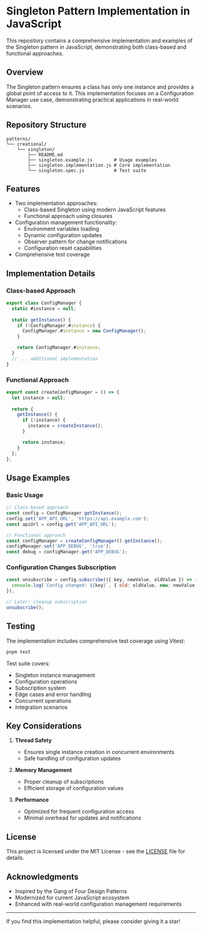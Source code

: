 # Singleton Pattern Implementation in JavaScript

This repository contains a comprehensive implementation and examples of the Singleton pattern in JavaScript, demonstrating both class-based and functional approaches.

## Overview

The Singleton pattern ensures a class has only one instance and provides a global point of access to it. This implementation focuses on a Configuration Manager use case, demonstrating practical applications in real-world scenarios.

## Repository Structure

```
patterns/
└── creational/
    └── singleton/
        ├── README.md
        ├── singleton.example.js        # Usage examples
        ├── singleton.implementation.js # Core implementation
        └── singleton.spec.js           # Test suite
```

## Features

- Two implementation approaches:
    - Class-based Singleton using modern JavaScript features
    - Functional approach using closures
- Configuration management functionality:
    - Environment variables loading
    - Dynamic configuration updates
    - Observer pattern for change notifications
    - Configuration reset capabilities
- Comprehensive test coverage

## Implementation Details

### Class-based Approach

```javascript
export class ConfigManager {
  static #instance = null;
  
  static getInstance() {
    if (!ConfigManager.#instance) {
      ConfigManager.#instance = new ConfigManager();
    }

    return ConfigManager.#instance;
  }
  // ... additional implementation
}
```

### Functional Approach

```javascript
export const createConfigManager = () => {
  let instance = null;
  
  return {
    getInstance() {
      if (!instance) {
        instance = createInstance();
      }

      return instance;
    }
  };
};
```

## Usage Examples

### Basic Usage

```javascript
// Class-based approach
const config = ConfigManager.getInstance();
config.set('APP_API_URL', 'https://api.example.com');
const apiUrl = config.get('APP_API_URL');

// Functional approach
const configManager = createConfigManager().getInstance();
configManager.set('APP_DEBUG', 'true');
const debug = configManager.get('APP_DEBUG');
```

### Configuration Changes Subscription

```javascript
const unsubscribe = config.subscribe(({ key, newValue, oldValue }) => {
  console.log(`Config changed: ${key}`, { old: oldValue, new: newValue });
});

// Later: cleanup subscription
unsubscribe();
```

## Testing

The implementation includes comprehensive test coverage using Vitest:

```bash
pnpm test
```

Test suite covers:
- Singleton instance management
- Configuration operations
- Subscription system
- Edge cases and error handling
- Concurrent operations
- Integration scenarios

## Key Considerations

1. **Thread Safety**
    - Ensures single instance creation in concurrent environments
    - Safe handling of configuration updates

2. **Memory Management**
    - Proper cleanup of subscriptions
    - Efficient storage of configuration values

3. **Performance**
    - Optimized for frequent configuration access
    - Minimal overhead for updates and notifications

## License

This project is licensed under the MIT License - see the [LICENSE](LICENSE) file for details.

## Acknowledgments

- Inspired by the Gang of Four Design Patterns
- Modernized for current JavaScript ecosystem
- Enhanced with real-world configuration management requirements

---

If you find this implementation helpful, please consider giving it a star!